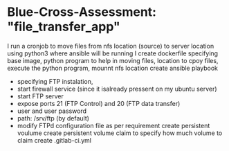 # Blue-Cross-Assessment: "file_transfer_app"
I run a cronjob to move files from nfs location (source) to server location using python3 where ansible will be running
I create dockerfile specifying base image, python program to help in moving files, location to cpoy files, execute the python program,
mounnt nfs location
create ansible playbook 
- specifying FTP instalation, 
- start firewall service (since it isalready pressent on my ubuntu server)
- start FTP server
- expose ports 21 (FTP Control)  and 20 (FTP data transfer)
- user and user password
- path: /srv/ftp (by default)
- modify FTPd configuration file as per requirement
create persistent voulume
create persistent volume claim to specify how much volume to claim
create .gitlab-ci.yml
